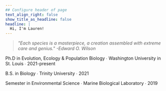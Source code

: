 ```yaml
---
## Configure header of page
text_align_right: false
show_title_as_headline: false
headline: |
  Hi, I'm Lauren!
---
```


<!-- this is a subheadline -->

> *"Each species is a masterpiece, a creation assembled with extreme care and genius." -Edward O. Wilson*

<i class = "fas fa-graduation-cap pr2"></i>Ph.D in Evolution, Ecology & Population Biology &#8729; Washington University in St. Louis &#8729; 2021-present

<i class = "fas fa-graduation-cap pr2"></i>B.S. in Biology &#8729; Trinity University &#8729; 2021

<i class = "fas fa-graduation-cap pr2"></i>Semester in Environmental Science &#8729; Marine Biological Laboratory &#8729; 2019
